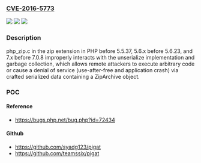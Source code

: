 ### [CVE-2016-5773](https://cve.mitre.org/cgi-bin/cvename.cgi?name=CVE-2016-5773)
![](https://img.shields.io/static/v1?label=Product&message=n%2Fa&color=blue)
![](https://img.shields.io/static/v1?label=Version&message=n%2Fa&color=blue)
![](https://img.shields.io/static/v1?label=Vulnerability&message=n%2Fa&color=brighgreen)

### Description

php_zip.c in the zip extension in PHP before 5.5.37, 5.6.x before 5.6.23, and 7.x before 7.0.8 improperly interacts with the unserialize implementation and garbage collection, which allows remote attackers to execute arbitrary code or cause a denial of service (use-after-free and application crash) via crafted serialized data containing a ZipArchive object.

### POC

#### Reference
- https://bugs.php.net/bug.php?id=72434

#### Github
- https://github.com/syadg123/pigat
- https://github.com/teamssix/pigat

